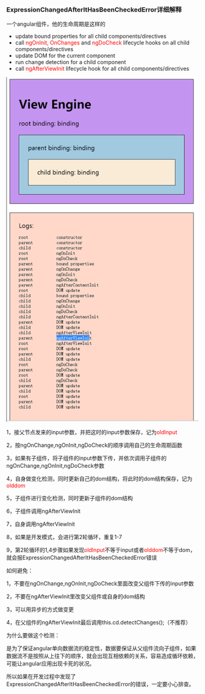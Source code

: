 ### ExpressionChangedAfterItHasBeenCheckedError详细解释

一个angular组件，他的生命周期是这样的

* update bound properties for all child components/directives
* call <span style="color: red">ngOnInit, OnChanges</span> and <span style="color: red">ngDoCheck</span> lifecycle hooks on all child components/directives
* update DOM for the current component
* run change detection for a child component
* call <span style="color: red">ngAfterViewInit</span> lifecycle hook for all child components/directives

![](582229-20210114111722627-1030146814.png)

1，接父节点发来的input参数，并把这时的input参数保存，记为<span style="color: red">oldInput</span>

2，按ngOnChange,ngOnInit,ngDoCheck的顺序调用自己的生命周期函数

3，如果有子组件，将子组件的input参数下传，并依次调用子组件的ngOnChange,ngOnInit,ngDoCheck参数

4，自身做变化检测，同时更新自己的dom结构，将此时的dom结构保存，记为<span style="color: red">olddom</span>

5，子组件进行变化检测，同时更新子组件的dom结构

6，子组件调用ngAfterViewInit

7，自身调用ngAfterViewInit

8，如果是开发模式，会进行第2轮循环，重复1-7

9，第2轮循环的1,4步骤如果发现<span style="color: red">oldInput</span>不等于input或者<span style="color: red">olddom</span>不等于dom，就会报ExpressionChangedAfterItHasBeenCheckedError错误

如何避免：

1，不要在ngOnChange,ngOnInit,ngDoCheck里面改变父组件下传的input参数

2，不要在ngAfterViewInit里改变父组件或自身的dom结构

3，可以用异步的方式做变更

4，在父组件的ngAfterViewInit最后调用this.cd.detectChanges();（不推荐）



为什么要做这个检测：

是为了保证angular单向数据流的稳定性，数据要保证从父组件流向子组件，如果数据流不是按照从上往下的顺序，就会出现互相依赖的关系，容易造成循环依赖，可能让angular应用出现卡死的状况。

所以如果在开发过程中发现了ExpressionChangedAfterItHasBeenCheckedError的错误，一定要小心排查。
